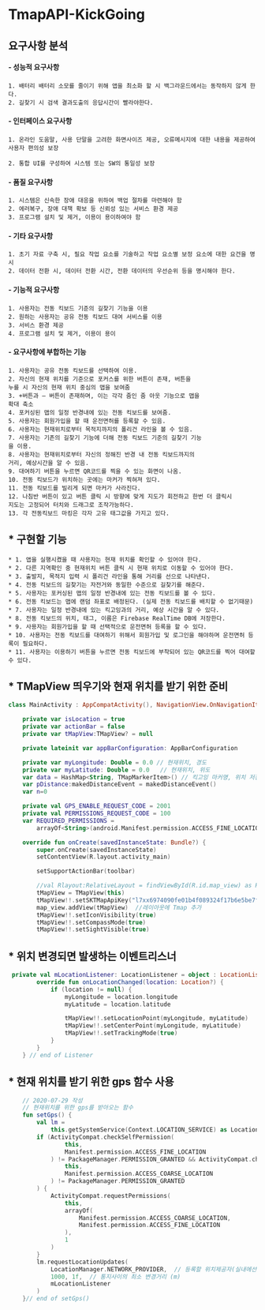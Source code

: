 # TmapAPI-KickGoing

## 요구사항 분석

#### - 성능적 요구사항
```
1. 배터리 배터리 소모를 줄이기 위해 앱을 최소화 할 시 백그라운드에서는 동작하지 않게 한다.
2. 길찾기 시 검색 결과도출의 응답시간이 빨라야한다.
```

#### - 인터페이스 요구사항
```
1. 온라인 도움말, 사용 단말을 고려한 화면사이즈 제공, 오류메시지에 대한 내용을 제공하여
사용자 편의성 보장

2. 통합 UI를 구성하여 시스템 또는 SW의 통일성 보장
```

#### - 품질 요구사항
```
1. 시스템은 신속한 장애 대응을 위하여 백업 절차를 마련해야 함
2. 에러복구, 장애 대책 확보 등 신뢰성 있는 서비스 환경 제공
3. 프로그램 설치 및 제거, 이용이 용이하여야 함
```

#### - 기타 요구사항
```
1. 초기 자료 구축 시, 필요 작업 요소를 기술하고 작업 요소별 보정 요소에 대한 요건을 명시
2. 데이터 전환 시, 데이터 전환 시간, 전환 데이터의 우선순위 등을 명시해야 한다.
```

#### - 기능적 요구사항
```
1. 사용자는 전동 킥보드 기준의 길찾기 기능을 이용
2. 원하는 사용자는 공유 전동 킥보드 대여 서비스를 이용
3. 서비스 환경 제공
4. 프로그램 설치 및 제거, 이용이 용이
```

#### - 요구사항에 부합하는 기능
```
1. 사용자는 공유 전동 킥보드를 선택하여 이용.
2. 자신의 현재 위치를 기준으로 포커스를 위한 버튼이 존재, 버튼을
누를 시 자신의 현재 위치 중심의 맵을 보여줌
3. +버튼과 – 버튼이 존재하며, 이는 각각 줌인 줌 아웃 기능으로 맵을
확대 축소
4. 포커싱된 맵의 일정 반경내에 있는 전동 킥보드를 보여줌.
5. 사용자는 회원가입을 할 때 운전면허를 등록할 수 있음.
6. 사용자는 현재위치로부터 목적지까지의 폴리건 라인을 볼 수 있음.
7. 사용자는 기존의 길찾기 기능에 더해 전동 킥보드 기준의 길찾기 기능
을 이용.
8. 사용자는 현재위치로부터 자신의 정해진 반경 내 전동 킥보드까지의
거리, 예상시간을 알 수 있음.
9. 대여하기 버튼을 누르면 QR코드를 찍을 수 있는 화면이 나옴.
10. 전동 킥보드가 위치하는 곳에는 마커가 찍혀져 있다.
11. 전동 킥보드를 빌리게 되면 마커가 사라진다.
12. 나침반 버튼이 있고 버튼 클릭 시 방향에 맞게 지도가 회전하고 한번 더 클릭시
지도는 고정되어 터치와 드래그로 조작가능하다.
13. 각 전동킥보드 마킹은 각자 고유 태그값을 가지고 있다.
```

## * 구현할 기능 
    * 1. 앱을 실행시켰을 때 사용자는 현재 위치를 확인할 수 있어야 한다.
    * 2. 다른 지역확인 중 현재위치 버튼 클릭 시 현재 위치로 이동할 수 있어야 한다.
    * 3. 출발지, 목적지 입력 시 폴리건 라인을 통해 거리를 선으로 나타낸다.
    * 4. 전동 킥보드의 길찾기는 자전거와 동일한 수준으로 길찾기를 해준다.
    * 5. 사용자는 포커싱된 맵의 일정 반경내에 있는 전동 킥보드를 볼 수 있다.
    * 6. 전동 킥보드는 맵에 랜덤 좌표로 배정된다. (실제 전동 킥보드를 배치할 수 없기때문)
    * 7. 사용자는 일정 반경내에 있는 킥고잉과의 거리, 예상 시간을 알 수 있다.
    * 8. 전동 킥보드의 위치, 태그, 이름은 Firebase RealTime DB에 저장한다.
    * 9. 사용자는 회원가입을 할 때 선택적으로 운전면허 등록을 할 수 있다.
    * 10. 사용자는 전동 킥보드를 대여하기 위해서 회원가입 및 로그인을 해야하며 운전면허 등록이 필요하다.
    * 11. 사용자는 이용하기 버튼을 누르면 전동 킥보드에 부착되어 있는 QR코드를 찍어 대여할 수 있다.
    
    
## * TMapView 띄우기와 현재 위치를 받기 위한 준비
```kotlin
class MainActivity : AppCompatActivity(), NavigationView.OnNavigationItemSelectedListener {

    private var isLocation = true
    private var actionBar = false
    private var tMapView:TMapView? = null

    private lateinit var appBarConfiguration: AppBarConfiguration

    private var myLongitude: Double = 0.0 // 현재위치, 경도
    private var myLatitude: Double = 0.0   // 현재위치, 위도
    var data = HashMap<String, TMapMarkerItem>() // 킥고잉 마커명, 위치 저장 해시맵
    var pDistance:makedDistanceEvent = makedDistanceEvent()
    var n=0

    private val GPS_ENABLE_REQUEST_CODE = 2001
    private val PERMISSIONS_REQUEST_CODE = 100
    var REQUIRED_PERMISSIONS =
        arrayOf<String>(android.Manifest.permission.ACCESS_FINE_LOCATION)

    override fun onCreate(savedInstanceState: Bundle?) {
        super.onCreate(savedInstanceState)
        setContentView(R.layout.activity_main)

        setSupportActionBar(toolbar)

        //val Rlayout:RelativeLayout = findViewById(R.id.map_view) as RelativeLayout
        tMapView = TMapView(this)
        tMapView!!.setSKTMapApiKey("l7xx6974090fe01b4f089324f17b6e5be7f3")
        map_view.addView(tMapView)  //레이아웃에 Tmap 추가
        tMapView!!.setIconVisibility(true)
        tMapView!!.setCompassMode(true)
        tMapView!!.setSightVisible(true)
```
## * 위치 변경되면 발생하는 이벤트리스너
```kotlin
 private val mLocationListener: LocationListener = object : LocationListener {
        override fun onLocationChanged(location: Location?) {
            if (location != null) {
                myLongitude = location.longitude
                myLatitude = location.latitude

                tMapView!!.setLocationPoint(myLongitude, myLatitude)
                tMapView!!.setCenterPoint(myLongitude, myLatitude)
                tMapView!!.setTrackingMode(true)
            }
        }
    } // end of Listener
```

## * 현재 위치를 받기 위한 gps 함수 사용
```kotlin
    // 2020-07-29 작성
    // 현재위치를 위한 gps를 받아오는 함수
    fun setGps() {
        val lm =
            this.getSystemService(Context.LOCATION_SERVICE) as LocationManager
        if (ActivityCompat.checkSelfPermission(
                this,
                Manifest.permission.ACCESS_FINE_LOCATION
            ) != PackageManager.PERMISSION_GRANTED && ActivityCompat.checkSelfPermission(
                this,
                Manifest.permission.ACCESS_COARSE_LOCATION
            ) != PackageManager.PERMISSION_GRANTED
        ) {
            ActivityCompat.requestPermissions(
                this,
                arrayOf(
                    Manifest.permission.ACCESS_COARSE_LOCATION,
                    Manifest.permission.ACCESS_FINE_LOCATION
                ),
                1
            )
        }
        lm.requestLocationUpdates(
            LocationManager.NETWORK_PROVIDER,  // 등록할 위치제공자(실내에선 NETWORK_PROVIDER 권장)
            1000, 1f,  // 통지사이의 최소 변경거리 (m)
            mLocationListener
        )
    }// end of setGps()
```
